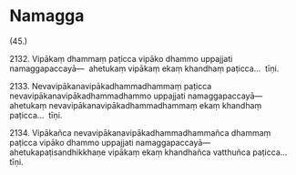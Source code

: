 # Namagga

(45.)

2132\. Vipākaṃ dhammaṃ paṭicca vipāko dhammo uppajjati namaggapaccayā—  ahetukaṃ vipākaṃ ekaṃ khandhaṃ paṭicca…  tīṇi.

2133\. Nevavipākanavipākadhammadhammaṃ paṭicca nevavipākanavipākadhammadhammo uppajjati namaggapaccayā—  ahetukaṃ nevavipākanavipākadhammadhammaṃ ekaṃ khandhaṃ paṭicca…  tīṇi.

2134\. Vipākañca nevavipākanavipākadhammadhammañca dhammaṃ paṭicca vipāko dhammo uppajjati namaggapaccayā—  ahetukapaṭisandhikkhaṇe vipākaṃ ekaṃ khandhañca vatthuñca paṭicca…  tīṇi.
